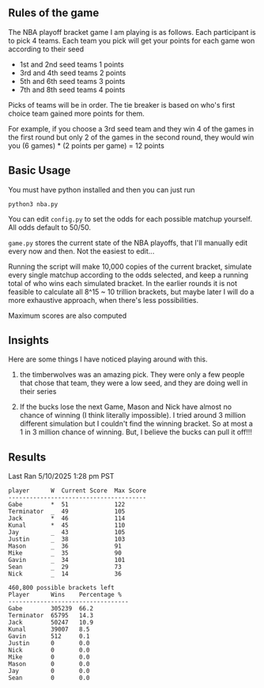 Rules of the game
---
The NBA playoff bracket game I am playing is as follows. 
Each participant is to pick 4 teams. Each team you pick will get your points for each game won according to their seed
- 1st and 2nd seed teams 1 points
- 3rd and 4th seed teams 2 points
- 5th and 6th seed teams 3 points
- 7th and 8th seed teams 4 points

Picks of teams will be in order. The tie breaker is based on who's first choice team gained more points for them.

For example, if you choose a 3rd seed team and they win 4 of the games in the first round but only 2 of the games in the second round, they would win you (6 games) * (2 points per game) = 12 points

Basic Usage
---
You must have python installed and then you can just run

```python3 nba.py```

You can edit ```config.py``` to set the odds for each possible matchup yourself. All odds default to 50/50.

```game.py``` stores the current state of the NBA playoffs, that I'll manually edit every now and then. Not the easiest to edit...

Running the script will make 10,000 copies of the current bracket, simulate every single matchup according to the odds selected, and keep a running total of who wins each simulated bracket.
In the earlier rounds it is not feasible to calculate all 8^15 ~ 10 trillion brackets, but maybe later I will do a more exhaustive approach, when there's less possibilities.

Maximum scores are also computed

Insights
---
Here are some things I have noticed playing around with this.

1) the timberwolves was an amazing pick. They were only a few people that chose that team, they were a low seed, and they are doing well in their series

2) If the bucks lose the next Game, Mason and Nick have almost no chance of winning (I think literally impossible). I tried around 3 million different simulation but I couldn't find the winning bracket. So at most a 1 in 3 million chance of winning.
But, I believe the bucks can pull it off!!!

Results
---
Last Ran 5/10/2025 1:28 pm PST
```
player      W  Current Score  Max Score
---------------------------------------
Gabe        *  51             122      
Terminator  _  49             105      
Jack        *  46             114      
Kunal       *  45             110      
Jay         _  43             105      
Justin      _  38             103      
Mason       _  36             91       
Mike        _  35             90       
Gavin       _  34             101      
Sean        _  29             73       
Nick        _  14             36       

460,800 possible brackets left
Player      Wins    Percentage %
----------------------------------
Gabe        305239  66.2        
Terminator  65795   14.3        
Jack        50247   10.9        
Kunal       39007   8.5         
Gavin       512     0.1         
Justin      0       0.0         
Nick        0       0.0         
Mike        0       0.0         
Mason       0       0.0         
Jay         0       0.0         
Sean        0       0.0
```
